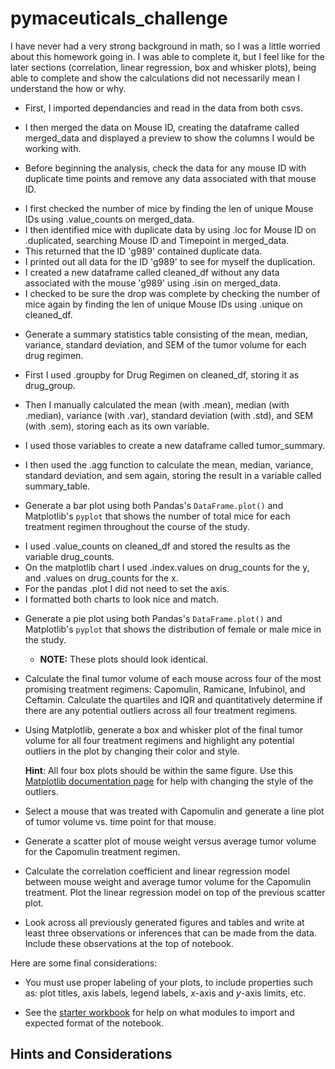 # pymaceuticals_challenge

I have never had a very strong background in math, so I was a little worried about this homework going in. I was able to complete it, but I feel like for the later sections (correlation, linear regression, box and whisker plots), being able to complete and show the calculations did not necessarily mean I understand the how or why. 

- First, I imported dependancies and read in the data from both csvs.

- I then merged the data on Mouse ID, creating the dataframe called merged_data and displayed a preview to show the columns I would be working with.

* Before beginning the analysis, check the data for any mouse ID with duplicate time points and remove any data associated with that mouse ID.

- I first checked the number of mice by finding the len of unique Mouse IDs using .value_counts on merged_data.
- I then identified mice with duplicate data by using .loc for Mouse ID on .duplicated, searching  Mouse ID and Timepoint in merged_data. 
- This returned that the ID 'g989' contained duplicate data.
- I printed out all data for the ID 'g989' to see for myself the duplication.
- I created a new dataframe called cleaned_df without any data associated with the mouse 'g989' using .isin on merged_data. 
- I checked to be sure the drop was complete by checking the number of mice again by finding the len of unique Mouse IDs using .unique on cleaned_df.


* Generate a summary statistics table consisting of the mean, median, variance, standard deviation, and SEM of the tumor volume for each drug regimen.

- First I used .groupby for Drug Regimen on cleaned_df, storing it as drug_group.

- Then I manually calculated the mean (with .mean), median (with .median), variance (with .var), standard deviation (with .std), and SEM (with .sem), storing each as its own variable.
- I used those variables to create a new dataframe called tumor_summary.

- I then used the .agg function to calculate the mean, median, variance, standard deviation, and sem again, storing the result in a variable called summary_table. 


* Generate a bar plot using both Pandas's `DataFrame.plot()` and Matplotlib's `pyplot` that shows  the number of total mice for each treatment regimen throughout the course of the study.

- I used .value_counts on cleaned_df and stored the results as the variable drug_counts.
- On the matplotlib chart I used .index.values on drug_counts for the y, and .values on drug_counts for the x.
- For the pandas .plot I did not need to set the axis. 
- I formatted both charts to look nice and match.

* Generate a pie plot using both Pandas's `DataFrame.plot()` and Matplotlib's `pyplot` that shows the distribution of female or male mice in the study.

  * **NOTE:** These plots should look identical.

* Calculate the final tumor volume of each mouse across four of the most promising treatment regimens: Capomulin, Ramicane, Infubinol, and Ceftamin. Calculate the quartiles and IQR and quantitatively determine if there are any potential outliers across all four treatment regimens.

* Using Matplotlib, generate a box and whisker plot of the final tumor volume for all four treatment regimens and highlight any potential outliers in the plot by changing their color and style.

  **Hint**: All four box plots should be within the same figure. Use this [Matplotlib documentation page](https://matplotlib.org/gallery/pyplots/boxplot_demo_pyplot.html#sphx-glr-gallery-pyplots-boxplot-demo-pyplot-py) for help with changing the style of the outliers.

* Select a mouse that was treated with Capomulin and generate a line plot of tumor volume vs. time point for that mouse.

* Generate a scatter plot of mouse weight versus average tumor volume for the Capomulin treatment regimen.

* Calculate the correlation coefficient and linear regression model between mouse weight and average tumor volume for the Capomulin treatment. Plot the linear regression model on top of the previous scatter plot.

* Look across all previously generated figures and tables and write at least three observations or inferences that can be made from the data. Include these observations at the top of notebook.

Here are some final considerations:

* You must use proper labeling of your plots, to include properties such as: plot titles, axis labels, legend labels, _x_-axis and _y_-axis limits, etc.

* See the [starter workbook](Pymaceuticals/pymaceuticals_starter.ipynb) for help on what modules to import and expected format of the notebook.

## Hints and Considerations